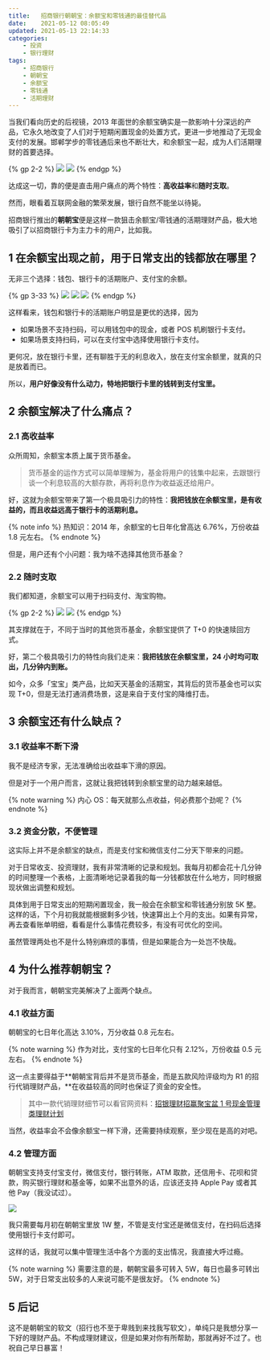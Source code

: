 ```yaml
---
title:   招商银行朝朝宝：余额宝和零钱通的最佳替代品
date:    2021-05-12 08:05:49
updated: 2021-05-13 22:14:33
categories:
    - 投资
    - 银行理财
tags:
    - 招商银行
    - 朝朝宝
    - 余额宝
    - 零钱通
    - 活期理财
---
```


当我们看向历史的后视镜，2013 年面世的余额宝确实是一款影响十分深远的产品，它永久地改变了人们对于短期闲置现金的处置方式，更进一步地推动了无现金支付的发展。邯郸学步的零钱通后来也不断壮大，和余额宝一起，成为人们活期理财的首要选择。

{% gp 2-2 %}
![](https://cdn.staticaly.com/gh/ProgCZ/image-cloud-a/master/2021/05/03.png)
![](https://cdn.staticaly.com/gh/ProgCZ/image-cloud-a/master/2021/05/04.png)
{% endgp %}

达成这一切，靠的便是直击用户痛点的两个特性：**高收益率**和**随时支取**。

然而，眼看着互联网金融的繁荣发展，银行自然不能坐以待毙。

招商银行推出的**朝朝宝**便是这样一款狙击余额宝/零钱通的活期理财产品，极大地吸引了以招商银行卡为主力卡的用户，比如我。

<!-- more -->

## 1 在余额宝出现之前，用于日常支出的钱都放在哪里？

无非三个选择：钱包、银行卡的活期账户、支付宝的余额。

{% gp 3-33 %}
![](https://cdn.staticaly.com/gh/ProgCZ/image-cloud-a/master/2021/05/05.png)
![](https://cdn.staticaly.com/gh/ProgCZ/image-cloud-a/master/2021/05/06.png)
![](https://cdn.staticaly.com/gh/ProgCZ/image-cloud-a/master/2021/05/07.png)
{% endgp %}

这样看来，钱包和银行卡的活期账户明显是更优的选择，因为

- 如果场景不支持扫码，可以用钱包中的现金，或者 POS 机刷银行卡支付。
- 如果场景支持扫码，可以在支付宝中选择使用银行卡支付。

更何况，放在银行卡里，还有聊胜于无的利息收入，放在支付宝余额里，就真的只是放着而已。

所以，**用户好像没有什么动力，特地把银行卡里的钱转到支付宝里。**

## 2 余额宝解决了什么痛点？

### 2.1 高收益率

众所周知，余额宝本质上属于货币基金。

> 货币基金的运作方式可以简单理解为，基金将用户的钱集中起来，去跟银行谈一个利息较高的大额存款，再将利息作为收益返还给用户。

好，这就为余额宝带来了第一个极具吸引力的特性：**我把钱放在余额宝里，是有收益的，而且收益远高于银行卡的活期利息。**

{% note info %}
热知识：2014 年，余额宝的七日年化曾高达 6.76%，万份收益 1.8 元左右。
{% endnote %}

但是，用户还有个小问题：我为啥不选择其他货币基金？

### 2.2 随时支取

我们都知道，余额宝可以用于扫码支付、淘宝购物。

{% gp 2-2 %}
![](https://cdn.staticaly.com/gh/ProgCZ/image-cloud-a/master/2021/05/08.png)
![](https://cdn.staticaly.com/gh/ProgCZ/image-cloud-a/master/2021/05/09.png)
{% endgp %}

其支撑就在于，不同于当时的其他货币基金，余额宝提供了 T+0 的快速赎回方式。

好，第二个极具吸引力的特性向我们走来：**我把钱放在余额宝里，24 小时均可取出，几分钟内到账。**

如今，众多「宝宝」类产品，比如天天基金的活期宝，其背后的货币基金也可以实现 T+0，但是无法打通消费场景，这是来自于支付宝的降维打击。

## 3 余额宝还有什么缺点？

### 3.1 收益率不断下滑

我不是经济专家，无法准确给出收益率下滑的原因。

但是对于一个用户而言，这就让我把钱转到余额宝里的动力越来越低。

{% note warning %}
内心 OS：每天就那么点收益，何必费那个劲呢？
{% endnote %}

### 3.2 资金分散，不便管理

这实际上并不是余额宝的缺点，而是支付宝和微信支付二分天下带来的问题。

对于日常收支、投资理财，我有非常清晰的记录和规划。我每月初都会花十几分钟的时间整理一个表格，上面清晰地记录着我的每一分钱都放在什么地方，同时根据现状做出调整和规划。

具体到用于日常支出的短期闲置现金，我一般会在余额宝和零钱通分别放 5K 整。这样的话，下个月初我就能根据剩多少钱，快速算出上个月的支出。如果有异常，再去查看账单明细，看看是什么事情花费较多，有没有可优化的空间。

虽然管理两处也不是什么特别麻烦的事情，但是如果能合为一处岂不快哉。

## 4 为什么推荐朝朝宝？

对于我而言，朝朝宝完美解决了上面两个缺点。

### 4.1 收益方面

朝朝宝的七日年化高达 3.10%，万分收益 0.8 元左右。

{% note warning %}
作为对比，支付宝的七日年化只有 2.12%，万份收益 0.5 元左右。
{% endnote %}

这一点主要得益于**朝朝宝背后并不是货币基金，而是五款风险评级均为 R1 的招行代销理财产品，**在收益较高的同时也保证了资金的安全性。

> 其中一款代销理财细节可以看官网资料：[招银理财招赢聚宝盆 1 号现金管理类理财计划](http://www.cmbchina.com/cfweb/personal/saproductdetail.aspx?saaCod=D07&funCod=8920)

当然，收益率会不会像余额宝一样下滑，还需要持续观察，至少现在是高的对吧。

### 4.2 管理方面

朝朝宝支持支付宝支付，微信支付，银行转账，ATM 取款，还信用卡、花呗和贷款，购买银行理财和基金等，如果不出意外的话，应该还支持 Apple Pay 或者其他 Pay（我没试过）。

![](https://cdn.staticaly.com/gh/ProgCZ/image-cloud-a/master/2021/05/10.png)

我只需要每月初在朝朝宝里放 1W 整，不管是支付宝还是微信支付，在扫码后选择使用银行卡支付即可。

这样的话，我就可以集中管理生活中各个方面的支出情况，我直接大呼过瘾。

{% note warning %}
需要注意的是，朝朝宝最多可转入 5W，每日也最多可转出 5W，对于日常支出较多的人来说可能不是很友好。
{% endnote %}

## 5 后记

这不是朝朝宝的软文（招行也不至于卑贱到来找我写软文），单纯只是我想分享一下好的理财产品。不构成理财建议，但是如果对你有所帮助，那就再好不过了。也祝自己早日暴富！
